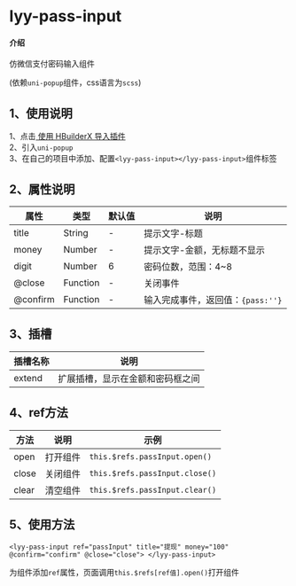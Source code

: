 # lyy-pass-input

#### 介绍
仿微信支付密码输入组件

(依赖`uni-popup`组件，css语言为`scss`)
## 1、使用说明
1、点击<span class="banner"><a class="btn btn-hx-import hmt-btn-hx-import" onclick="download_plugin(1, 0)" href="javascript:void(0)">
使用 HBuilderX 导入插件</a></span>  
2、引入`uni-popup`  
3、在自己的项目中添加、配置`<lyy-pass-input></lyy-pass-input>`组件标签

## 2、属性说明
| 属性 | 类型 | 默认值 | 说明 |
|---|---|---|---|
|title|String|-|提示文字-标题|
|money|Number|-|提示文字-金额，无标题不显示|
|digit|Number|6|密码位数，范围：4~8|
|@close|Function|-|关闭事件|
|@confirm|Function|-|输入完成事件，返回值：`{pass:''}`|


## 3、插槽

|插槽名称|说明|
|---|---|
|extend|扩展插槽，显示在金额和密码框之间|

## 4、ref方法

|方法|说明|示例|
|---|---|---|
|open|打开组件|`this.$refs.passInput.open()`|
|close|关闭组件|`this.$refs.passInput.close()`|
|clear|清空组件|`this.$refs.passInput.clear()`|

## 5、使用方法

`<lyy-pass-input ref="passInput" title="提现" money="100" @confirm="confirm" @close="close">
</lyy-pass-input>`

为组件添加`ref`属性，页面调用`this.$refs[ref值].open()`打开组件